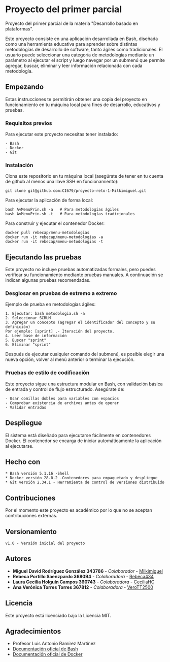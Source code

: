 # Proyecto del primer parcial

Proyecto del primer parcial de la materia "Desarrollo basado en plataformas".

Este proyecto consiste en una aplicación desarrollada en Bash, diseñada como una herramienta educativa para aprender sobre distintas metodologías de desarrollo de software, tanto ágiles como tradicionales. 
El usuario puede seleccionar una categoría de metodologías mediante un parámetro al ejecutar el script y luego navegar por un submenú que permite agregar, buscar, eliminar y leer información relacionada con cada metodología.

## Empezando

Estas instrucciones te permitirán obtener una copia del proyecto en funcionamiento en tu máquina local para fines de desarrollo, educativos y pruebas.

### Requisitos previos
Para ejecutar este proyecto necesitas tener instalado:

```
- Bash
- Docker
- Git
```

### Instalación

Clona este repositorio en tu máquina local (asegúrate de tener en tu cuenta de github al menos una llave SSH en funcionamiento):

```
git clone git@github.com:CI679/proyecto-reto-1-Milkimiguel.git
```

Para ejecutar la aplicación de forma local:

```
bash AvMenuPrin.sh -a   # Para metodologías ágiles
bash AvMenuPrin.sh -t   # Para metodologías tradicionales
```

Para construir y ejecutar el contenedor Docker:

```
docker pull rebecap/menu-metodologias
docker run -it rebecap/menu-metodologias -a
docker run -it rebecap/menu-metodologias -t
```

## Ejecutando las pruebas

Este proyecto no incluye pruebas automatizadas formales, pero puedes verificar su funcionamiento mediante pruebas manuales. A continuación se indican algunas pruebas recomendadas.

### Desglosar en pruebas de extremo a extremo

Ejemplo de prueba en metodologías ágiles:

```
1. Ejecutar: bash metodologia.sh -a
2. Seleccionar SCRUM
3. Agregar un concepto (agregar el identificador del concepto y su definición)
Por ejemplo: [sprint] .- Iteración del proyecto.
4. Leer base de información
5. Buscar "sprint"
6. Eliminar "sprint"
```
Después de ejecutar cualquier comando del submenú, es posible elegir una nueva opción, volver al menú anterior o terminar la ejecución.

### Pruebas de estilo de codificación

Este proyecto sigue una estructura modular en Bash, con validación básica de entrada y control de flujo estructurado. Asegúrate de:

```
- Usar comillas dobles para variables con espacios
- Comprobar existencia de archivos antes de operar
- Validar entradas
```

## Despliegue

El sistema está diseñado para ejecutarse fácilmente en contenedores Docker. El contenedor se encarga de iniciar automáticamente la aplicación al ejecutarse.

## Hecho con

```
* Bash versión 5.1.16 -Shell
* Docker versión 28.0.2 -Contenedores para empaquetado y despliegue
* Git versión 2.34.1 - Herramienta de control de versiones distribuido
```

## Contribuciones

Por el momento este proyecto es académico por lo que no se aceptan contribuciones externas.

## Versionamiento

```
v1.0 - Versión inicial del proyecto
```

## Autores

* **Miguel David Rodríguez González 343786** - *Colaborador* - [Milkimiguel](https://github.com/Milkimiguel)
* **Rebeca Portillo Saenzpardo 368094** - *Colaboradora* - [Rebeca434](https://github.com/Rebeca434)
* **Laura Cecilia Holguín Campos 360743** - *Colaboradora* - [CeciliaHC](https://github.com/CeciliaHC)
* **Ana Verónica Torres Torres 367812** - *Colaboradora* - [VeroTT2500](https://github.com/VeroTT2500)

## Licencia

Este proyecto está licenciado bajo la Licencia MIT.

## Agradecimientos

* Profesor Luis Antonio Ramírez Martínez
* [Documentación oficial de Bash](https://www.gnu.org/software/bash/manual/bash.html)
* [Documentación oficial de Docker](https://docs.docker.com/)
